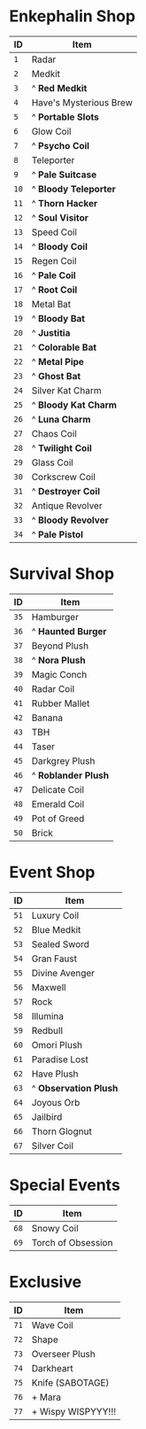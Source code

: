 ﻿# Enkephalin Shop
| ID | Item |
| - | - |
| `1` | Radar
| `2` | Medkit
| `3` | ^ **Red Medkit**
| `4` | Have's Mysterious Brew
| `5` | ^ **Portable Slots**
| `6` | Glow Coil
| `7` | ^ **Psycho Coil**
| `8` | Teleporter
| `9` |  ^ **Pale Suitcase**
| `10` | ^ **Bloody Teleporter**
| `11` | ^ **Thorn Hacker**
| `12` | ^ **Soul Visitor**
| `13` | Speed Coil
| `14` | ^ **Bloody Coil**
| `15` | Regen Coil
| `16` | ^ **Pale Coil**
| `17` | ^ **Root Coil**
| `18` | Metal Bat
| `19` | ^ **Bloody Bat**
| `20` | ^ **Justitia**
| `21` | ^ **Colorable Bat**
| `22` | ^ **Metal Pipe**
| `23` | ^ **Ghost Bat**
| `24` | Silver Kat Charm
| `25` | ^ **Bloody Kat Charm**
| `26` | ^ **Luna Charm**
| `27` | Chaos Coil
| `28` | ^ **Twilight Coil**
| `29` | Glass Coil
| `30` | Corkscrew Coil
| `31` | ^ **Destroyer Coil**
| `32` | Antique Revolver
| `33` | ^ **Bloody Revolver**
| `34` | ^ **Pale Pistol**


# Survival Shop
| ID | Item |
| - | - |
| `35` | Hamburger
| `36` | ^ **Haunted Burger**
| `37` | Beyond Plush
| `38` | ^ **Nora Plush**
| `39` | Magic Conch
| `40` | Radar Coil
| `41` | Rubber Mallet
| `42` | Banana
| `43` | TBH
| `44` | Taser
| `45` | Darkgrey Plush
| `46` | ^ **Roblander Plush**
| `47` | Delicate Coil
| `48` | Emerald Coil
| `49` | Pot of Greed
| `50` | Brick


# Event Shop
| ID | Item |
| - | - |
| `51` | Luxury Coil
| `52` | Blue Medkit
| `53` | Sealed Sword
| `54` | Gran Faust
| `55` | Divine Avenger
| `56` | Maxwell
| `57` | Rock
| `58` | Illumina
| `59` | Redbull
| `60` | Omori Plush
| `61` | Paradise Lost
| `62` | Have Plush
| `63` | ^ **Observation Plush**
| `64` | Joyous Orb
| `65` | Jailbird
| `66` | Thorn Glognut
| `67` | Silver Coil

# Special Events
| ID | Item |
| - | - |
| `68` | Snowy Coil
| `69` | Torch of Obsession

# Exclusive
| ID | Item |
| - | - |
| `71` | Wave Coil
| `72` | Shape
| `73` | Overseer Plush
| `74` | Darkheart
| `75` | Knife (SABOTAGE)
| `76` | + Mara
| `77` | + Wispy WISPYYY!!!